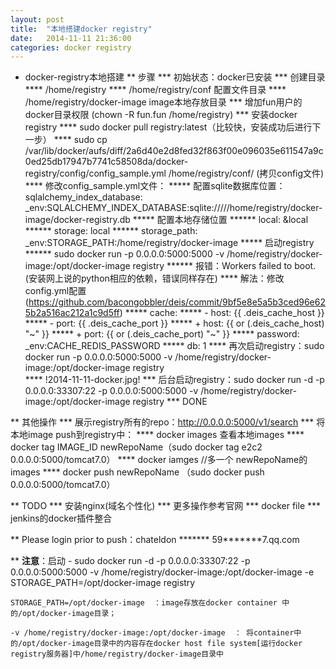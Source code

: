 ```yaml
---
layout: post
title:  "本地搭建docker registry"
date:   2014-11-11 21:36:00
categories: docker registry
---
```


* docker-registry本地搭建
** 步骤
*** 初始状态：docker已安装
*** 创建目录
**** /home/registry
**** /home/registry/conf 配置文件目录
**** /home/registry/docker-image  image本地存放目录
*** 增加fun用户的docker目录权限 (chown -R fun.fun /home/registry)
*** 安装docker registry
**** sudo docker pull registry:latest（比较快，安装成功后进行下一步）
**** sudo cp /var/lib/docker/aufs/diff/2a6d40e2d8fed32f863f00e096035e611547a9c0ed25db17947b7741c58508da/docker-registry/config/config_sample.yml /home/registry/conf/  (拷贝config文件)
**** 修改config_sample.yml文件：
***** 配置sqlite数据库位置：sqlalchemy_index_database: _env:SQLALCHEMY_INDEX_DATABASE:sqlite://///home/registry/docker-image/docker-registry.db
***** 配置本地存储位置
****** local: &local
****** storage: local
****** storage_path: _env:STORAGE_PATH:/home/registry/docker-image
***** 启动registry
****** sudo docker run -p 0.0.0.0:5000:5000 -v /home/registry/docker-image:/opt/docker-image registry
****** 报错：Workers failed to boot.(安装网上说的python相应的依赖，错误同样存在)
**** 解法：修改config.yml配置(https://github.com/bacongobbler/deis/commit/9bf5e8e5a5b3ced96e625b2a516ac212a1c9d5ff)
*****        cache:
*****  -        host: {{ .deis_cache_host }}
*****  -        port: {{ .deis_cache_port }}
*****  +        host: {{ or (.deis_cache_host) "~" }}
*****  +        port: {{ or (.deis_cache_port) "~" }}
*****           password: _env:CACHE_REDIS_PASSWORD
*****           db: 1
**** 再次启动registry：sudo docker run -p 0.0.0.0:5000:5000 -v /home/registry/docker-image:/opt/docker-image registry  
**** !2014-11-11-docker.jpg!
*** 后台启动registry：sudo docker run -d -p 0.0.0.0:33307:22 -p 0.0.0.0:5000:5000 -v /home/registry/docker-image:/opt/docker-image registry
*** DONE

** 其他操作
*** 展示registry所有的repo：http://0.0.0.0:5000/v1/search
*** 将本地image push到registry中：
**** docker images 查看本地images
**** docker tag IMAGE_ID newRepoName（sudo docker tag e2c2 0.0.0.0:5000/tomcat7.0）
**** docker iamges //多一个 newRepoName的images
**** docker push newRepoName （sudo docker push 0.0.0.0:5000/tomcat7.0）

** TODO
*** 安装nginx(域名个性化)
*** 更多操作参考官网
*** docker file
*** jenkins的docker插件整合


** Please login prior to push：chateldon  *******  59*******7.qq.com

** **注意**：启动 - sudo docker run -d -p 0.0.0.0:33307:22 -p 0.0.0.0:5000:5000 -v /home/registry/docker-image:/opt/docker-image -e STORAGE_PATH=/opt/docker-image registry

    STORAGE_PATH=/opt/docker-image  ：image存放在docker container 中的/opt/docker-image目录；

    -v /home/registry/docker-image:/opt/docker-image  ： 将container中的/opt/docker-image目录中的内容存在docker host file system[运行docker registry服务器]中/home/registry/docker-image目录中

